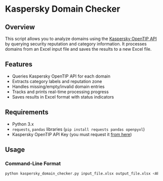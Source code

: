 # Kaspersky Domain Checker

## Overview

This script allows you to analyze domains using the [Kaspersky OpenTIP API](https://opentip.kaspersky.com) by querying security reputation and category information. It processes domains from an Excel input file and saves the results to a new Excel file.

## Features

- Queries Kaspersky OpenTIP API for each domain
- Extracts category labels and reputation zone
- Handles missing/empty/invalid domain entries
- Tracks and prints real-time processing progress
- Saves results in Excel format with status indicators

## Requirements

- Python 3.x
- `requests`, `pandas` libraries (`pip install requests pandas openpyxl`)
- Kaspersky OpenTIP API Key (you must request it [from here](https://opentip.kaspersky.com))

## Usage

### Command-Line Format

```bash
python kaspersky_domain_checker.py input_file.xlsx output_file.xlsx <API_TOKEN>
